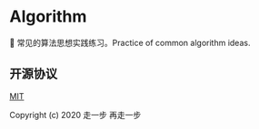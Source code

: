 # Algorithm
💪 常见的算法思想实践练习。Practice of common algorithm ideas.

## 开源协议

[MIT](https://github.com/yelloxing/Algorithm/blob/master/LICENSE)

Copyright (c) 2020 走一步 再走一步

